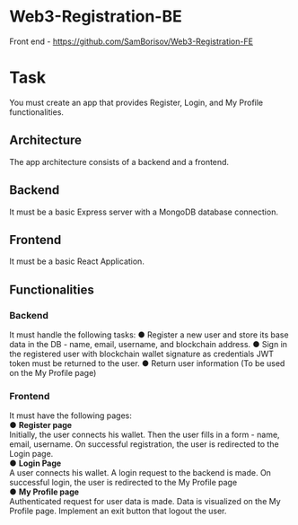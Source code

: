 # Web3-Registration-BE
Front end - https://github.com/SamBorisov/Web3-Registration-FE



# Task
You must create an app that provides Register, Login, and My Profile functionalities.
## Architecture
The app architecture consists of a backend and a frontend.
## Backend
It must be a basic Express server with a MongoDB database connection.
## Frontend
It must be a basic React Application.
## Functionalities
### Backend
It must handle the following tasks:
● Register a new user and store its base data in the DB - name, email, username, and
blockchain address.
● Sign in the registered user with blockchain wallet signature as credentials
JWT token must be returned to the user.
● Return user information (To be used on the My Profile page)
### Frontend
It must have the following pages:
<br>
● **Register page**
<br>
Initially, the user connects his wallet.
Then the user fills in a form - name, email, username.
On successful registration, the user is redirected to the Login page.
<br>
● **Login Page**
<br>
A user connects his wallet.
A login request to the backend is made.
On successful login, the user is redirected to the My Profile page
<br>
● **My Profile page**
<br>
Authenticated request for user data is made.
Data is visualized on the My Profile page.
Implement an exit button that logout the user.

